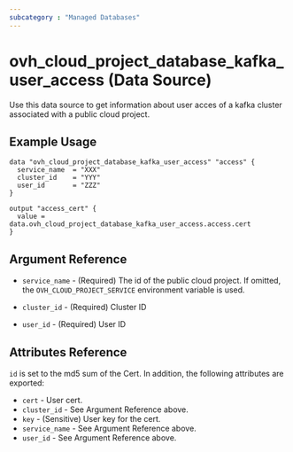 ```yaml
---
subcategory : "Managed Databases"
---
```


# ovh_cloud_project_database_kafka_user_access (Data Source)

Use this data source to get information about user acces of a kafka cluster associated with a public cloud project.

## Example Usage

```hcl
data "ovh_cloud_project_database_kafka_user_access" "access" {
  service_name  = "XXX"
  cluster_id    = "YYY"
  user_id       = "ZZZ"
}

output "access_cert" {
  value = data.ovh_cloud_project_database_kafka_user_access.access.cert
}
```

## Argument Reference

* `service_name` - (Required) The id of the public cloud project. If omitted,
  the `OVH_CLOUD_PROJECT_SERVICE` environment variable is used.

* `cluster_id` - (Required) Cluster ID

* `user_id` - (Required) User ID

## Attributes Reference

`id` is set to the md5 sum of the Cert. In addition,
the following attributes are exported:

* `cert` - User cert.
* `cluster_id` - See Argument Reference above.
* `key` - (Sensitive) User key for the cert.
* `service_name` - See Argument Reference above.
* `user_id` - See Argument Reference above.

